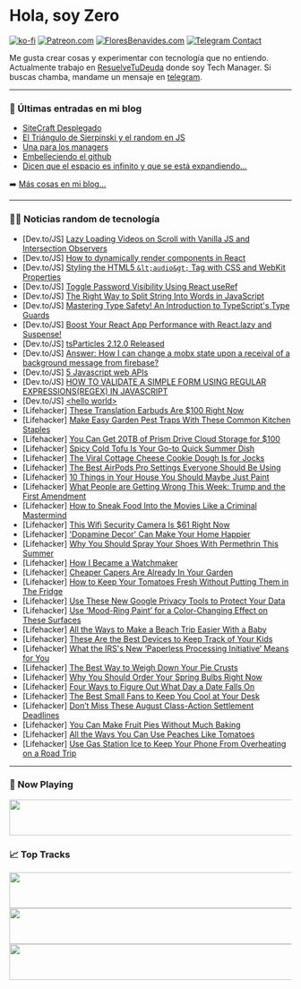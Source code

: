# Hola, soy Zero

[![ko-fi](https://ko-fi.com/img/githubbutton_sm.svg)](https://ko-fi.com/J3J4N0LUK)
[![Patreon.com](https://img.shields.io/endpoint.svg?url=https%3A%2F%2Fshieldsio-patreon.vercel.app%2Fapi%3Fusername%3Dzerodragon%26type%3Dpatrons&style=for-the-badge)](https://patreon.com/zerodragon)
[![FloresBenavides.com](https://img.shields.io/website?down_message=oops&label=MiBlog&style=for-the-badge&up_message=online&url=https%3A%2F%2Ffloresbenavides.com)](https://floresbenavides.com)
[![Telegram Contact](https://img.shields.io/badge/escr%C3%ADbeme-ZeroDragon-%2326A5E4?style=for-the-badge&logo=telegram)](https://t.me/zerodragon)

Me gusta crear cosas y experimentar con tecnología que no entiendo.
Actualmente trabajo en [ResuelveTuDeuda](http://github.com/resuelve) donde soy Tech Manager.
Si buscas chamba, mandame un mensaje en [telegram](https://t.me/zerodragon).

---

### 📕 Últimas entradas en mi blog
<!-- BLOG-POST-LIST:START -->
- [SiteCraft Desplegado](https://floresbenavides.com/sitecraft-desplegado/)
- [El Triángulo de Sierpinski y el random en JS](https://floresbenavides.com/el-triangulo-de-sierpinski-y-el-random-en-js/)
- [Una para los managers](https://floresbenavides.com/una-para-los-managers/)
- [Embelleciendo el github](https://floresbenavides.com/embelleciendo-el-github/)
- [Dicen que el espacio es infinito y que se está expandiendo…](https://floresbenavides.com/dicen-que-el-espacio-es-infinito-y-que-se-esta-expandiendo/)
<!-- BLOG-POST-LIST:END -->

➡️ [Más cosas en mi blog...](https://floresbenavides.com)

---

### 👨‍💻 Noticias random de tecnología
<!-- TECH-POSTS:START -->
- [Dev.to/JS] [Lazy Loading Videos on Scroll with Vanilla JS and Intersection Observers](https://dev.to/robmarshall/lazy-loading-videos-on-scroll-with-vanilla-js-and-intersection-observers-gk)
- [Dev.to/JS] [How to dynamically render components in React](https://dev.to/irakli12345/how-to-dynamically-render-components-in-react-f8b)
- [Dev.to/JS] [Styling the HTML5 `&lt;audio&gt;` Tag with CSS and WebKit Properties](https://dev.to/sh20raj/styling-the-html5-tag-with-css-and-webkit-properties-nf3)
- [Dev.to/JS] [Toggle Password Visibility Using React useRef](https://dev.to/eyitayoitalt/toggle-password-visibility-using-react-useref-3ck0)
- [Dev.to/JS] [The Right Way to Split String Into Words in JavaScript](https://dev.to/kamonwan/the-right-way-to-break-string-into-words-in-javascript-3jp6)
- [Dev.to/JS] [Mastering Type Safety! An Introduction to TypeScript&#39;s Type Guards](https://dev.to/yanagisawahidetoshi/mastering-type-safety-an-introduction-to-typescripts-type-guards-57e4)
- [Dev.to/JS] [Boost Your React App Performance with React.lazy and Suspense!](https://dev.to/yanagisawahidetoshi/boost-your-react-app-performance-with-reactlazy-and-suspense-2f48)
- [Dev.to/JS] [tsParticles 2.12.0 Released](https://dev.to/tsparticles/tsparticles-2120-released-hpf)
- [Dev.to/JS] [Answer: How I can change a mobx state upon a receival of a background message from firebase?](https://dev.to/pcmagas/answer-how-i-can-change-a-mobx-state-upon-a-receival-of-a-backghround-message-from-firebase-39d2)
- [Dev.to/JS] [5 Javascript web APIs](https://dev.to/ikamran01/5-javascript-web-apis-3d8a)
- [Dev.to/JS] [HOW TO VALIDATE A SIMPLE FORM USING REGULAR EXPRESSIONS&lpar;REGEX&rpar; IN JAVASCRIPT](https://dev.to/itzz_okure/how-to-validate-a-simple-form-using-regular-expressionsregex-in-javascript-1fp8)
- [Dev.to/JS] [&lt;hello world&gt;](https://dev.to/shivayd1510/-2i25)
- [Lifehacker] [These Translation Earbuds Are $100 Right Now](https://lifehacker.com/these-translation-earbuds-are-100-right-now-1850697771)
- [Lifehacker] [Make Easy Garden Pest Traps With These Common Kitchen Staples](https://lifehacker.com/make-easy-garden-pest-traps-with-these-common-kitchen-s-1850704994)
- [Lifehacker] [You Can Get 20TB of Prism Drive Cloud Storage for $100](https://lifehacker.com/you-can-get-20tb-of-prism-drive-cloud-storage-for-100-1850686623)
- [Lifehacker] [Spicy Cold Tofu Is Your Go-to Quick Summer Dish](https://lifehacker.com/spicy-cold-tofu-is-your-go-to-quick-summer-dish-1850703990)
- [Lifehacker] [The Viral Cottage Cheese Cookie Dough Is for Jocks](https://lifehacker.com/the-viral-cottage-cheese-cookie-dough-is-for-jocks-1850702066)
- [Lifehacker] [The Best AirPods Pro Settings Everyone Should Be Using](https://lifehacker.com/best-apple-airpods-pro-settings-1847590845)
- [Lifehacker] [10 Things in Your House You Should Maybe Just Paint](https://lifehacker.com/10-things-in-your-house-you-should-maybe-just-paint-1850704147)
- [Lifehacker] [What People are Getting Wrong This Week: Trump and the First Amendment](https://lifehacker.com/what-people-are-getting-wrong-this-week-trump-and-the-1850702466)
- [Lifehacker] [How to Sneak Food Into the Movies Like a Criminal Mastermind](https://lifehacker.com/how-to-sneak-food-into-the-movies-like-a-criminal-maste-1847802143)
- [Lifehacker] [This Wifi Security Camera Is $61 Right Now](https://lifehacker.com/this-wifi-security-camera-is-61-right-now-1850686665)
- [Lifehacker] [&#39;Dopamine Decor&#39; Can Make Your Home Happier](https://lifehacker.com/dopamine-decor-can-make-your-home-happier-1850700806)
- [Lifehacker] [Why You Should Spray Your Shoes With Permethrin This Summer](https://lifehacker.com/spray-your-shoes-with-permethrin-this-summer-1848986173)
- [Lifehacker] [How I Became a Watchmaker](https://lifehacker.com/how-i-became-a-watchmaker-1850683340)
- [Lifehacker] [Cheaper Capers Are Already In Your Garden](https://lifehacker.com/cheaper-capers-are-already-in-your-garden-1850702734)
- [Lifehacker] [How to Keep Your Tomatoes Fresh Without Putting Them in The Fridge](https://lifehacker.com/the-secret-to-keeping-your-tomatoes-super-fresh-1796557866)
- [Lifehacker] [Use These New Google Privacy Tools to Protect Your Data](https://lifehacker.com/use-these-new-google-privacy-tools-to-protect-your-data-1850703726)
- [Lifehacker] [Use ‘Mood-Ring Paint’ for a Color-Changing Effect on These Surfaces](https://lifehacker.com/use-mood-ring-paint-for-a-color-changing-effect-on-th-1850701087)
- [Lifehacker] [All the Ways to Make a Beach Trip Easier With a Baby](https://lifehacker.com/put-these-things-in-a-cooler-for-your-babys-first-beach-1849089429)
- [Lifehacker] [These Are the Best Devices to Keep Track of Your Kids](https://lifehacker.com/these-are-the-best-devices-to-keep-track-of-your-kids-1850702766)
- [Lifehacker] [What the IRS&#39;s New ‘Paperless Processing Initiative’ Means for You](https://lifehacker.com/what-the-irss-new-paperless-processing-initiative-mea-1850703316)
- [Lifehacker] [The Best Way to Weigh Down Your Pie Crusts](https://lifehacker.com/weigh-down-your-pie-crusts-with-sugar-1830228677)
- [Lifehacker] [Why You Should Order Your Spring Bulbs Right Now](https://lifehacker.com/why-you-should-order-your-spring-bulbs-right-now-1850701400)
- [Lifehacker] [Four Ways to Figure Out What Day a Date Falls On](https://lifehacker.com/the-best-ways-to-figure-out-what-day-a-date-falls-on-1850702111)
- [Lifehacker] [The Best Small Fans to Keep You Cool at Your Desk](https://lifehacker.com/the-best-small-fans-to-keep-you-cool-at-your-desk-1850700777)
- [Lifehacker] [Don’t Miss These August Class-Action Settlement Deadlines](https://lifehacker.com/don-t-miss-these-august-class-action-settlement-deadlin-1850697654)
- [Lifehacker] [You Can Make Fruit Pies Without Much Baking](https://lifehacker.com/you-can-make-fruit-pies-without-much-baking-1850701310)
- [Lifehacker] [All the Ways You Can Use Peaches Like Tomatoes](https://lifehacker.com/all-the-ways-you-can-use-peaches-like-tomatoes-1850700834)
- [Lifehacker] [Use Gas Station Ice to Keep Your Phone From Overheating on a Road Trip](https://lifehacker.com/use-gas-station-ice-to-keep-your-phone-from-overheating-1850700029)<!-- TECH-POSTS:END -->

---

### 🎵 Now Playing
<a href="https://spotify-now-playing-dun.vercel.app/now-playing?open"><img src="https://spotify-now-playing-dun.vercel.app/now-playing" width="540" height="64"></a>

### 📈 Top Tracks
<a href="https://spotify-now-playing-dun.vercel.app/top-tracks?i=1&open"><img src="https://spotify-now-playing-dun.vercel.app/top-tracks?i=1" width="540" height="64"></a>
<a href="https://spotify-now-playing-dun.vercel.app/top-tracks?i=2&open"><img src="https://spotify-now-playing-dun.vercel.app/top-tracks?i=2" width="540" height="64"></a>
<a href="https://spotify-now-playing-dun.vercel.app/top-tracks?i=3&open"><img src="https://spotify-now-playing-dun.vercel.app/top-tracks?i=3" width="540" height="64"></a>
